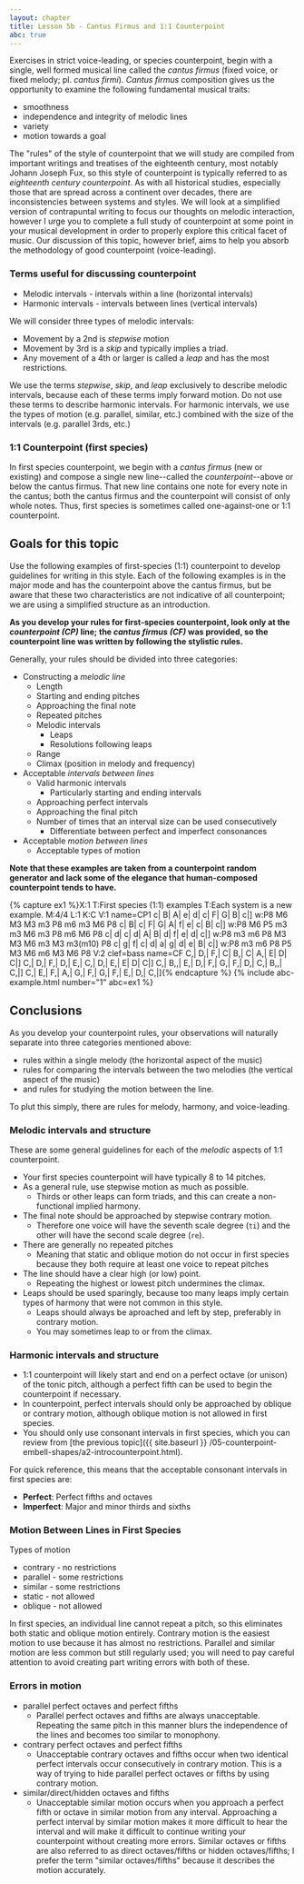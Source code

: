 ```yaml
---
layout: chapter
title: Lesson 5b - Cantus Firmus and 1:1 Counterpoint
abc: true
---
```


Exercises in strict voice-leading, or species counterpoint, begin with a single, well formed musical line called the *cantus firmus* (fixed voice, or fixed melody; pl. *cantus firmi*). *Cantus firmus* composition gives us the opportunity to examine the following fundamental musical traits:

- smoothness  
- independence and integrity of melodic lines  
- variety  
- motion towards a goal

The "rules" of the style of counterpoint that we will study are compiled from important writings and treatises of the eighteenth century, most notably Johann Joseph Fux, so this style of counterpoint is typically referred to as *eighteenth century counterpoint*. As with all historical studies, especially those that are spread across a continent over decades, there are inconsistencies between systems and styles. We will look at a simplified version of contrapuntal writing to focus our thoughts on melodic interaction, however I urge you to complete a full study of counterpoint at some point in your musical development in order to properly explore this critical facet of music. Our discussion of this topic, however brief, aims to help you absorb the methodology of good counterpoint (voice-leading).

### Terms useful for discussing counterpoint

- Melodic intervals - intervals within a line (horizontal intervals)
- Harmonic intervals - intervals between lines (vertical intervals)

We will consider three types of melodic intervals:
- Movement by a 2nd is *stepwise* motion
- Movement by 3rd is a *skip* and typically implies a triad.
- Any movement of a 4th or larger is called a *leap* and has the most restrictions.

We use the terms *stepwise*, *skip*, and *leap* exclusively to describe melodic intervals, because each of these terms imply forward motion. Do not use these terms to describe harmonic intervals. For harmonic intervals, we use the types of motion (e.g. parallel, similar, etc.) combined with the size of the intervals (e.g. parallel 3rds, etc.)

### 1:1 Counterpoint (first species)

In first species counterpoint, we begin with a *cantus firmus* (new or existing) and compose a single new line--called the *counterpoint*--above or below the cantus firmus. That new line contains one note for every note in the cantus; both the cantus firmus and the counterpoint will consist of only whole notes. Thus, first species is sometimes called one-against-one or 1:1 counterpoint.

## Goals for this topic

Use the following examples of first-species (1:1) counterpoint to develop guidelines for writing in this style. Each of the following examples is in the major mode and has the counterpoint above the cantus firmus, but be aware that these two characteristics are not indicative of all counterpoint; we are using a simplified structure as an introduction. 

**As you develop your rules for first-species counterpoint, look only at the *counterpoint (CP)* line; the *cantus firmus (CF)* was provided, so the counterpoint line was written by following the stylistic rules.**

Generally, your rules should be divided into three categories:
- Constructing a *melodic line*
    - Length
    - Starting and ending pitches
    - Approaching the final note
    - Repeated pitches
    - Melodic intervals
        - Leaps
        - Resolutions following leaps
    - Range
    - Climax (position in melody and frequency)
- Acceptable *intervals between lines*
    - Valid harmonic intervals
        - Particularly starting and ending intervals
    - Approaching perfect intervals
    - Approaching the final pitch
    - Number of times that an interval size can be used consecutively
        - Differentiate between perfect and imperfect consonances
- Acceptable *motion between lines*
    - Acceptable types of motion

**Note that these examples are taken from a counterpoint random generator and lack some of the elegance that human-composed counterpoint tends to have.**

{% capture ex1 %}X:1
T:First species (1:1) examples
T:Each system is a new example.
M:4/4
L:1
K:C
V:1 name=CP1
c| B| A| e| d| c| F| G| B| c|]
w:P8 M6 M3 M3 m3 P8 m6 m3 M6 P8
c| B| c| F| G| A| f| e| c| B| c|]
w:P8 M6 P5 m3 m3 M6 m3 P8 m6 M6 P8
c| d| c| d| A| B| d| f| e| d| c|]
w:P8 m3 m6 P8 M3 M3 M6 m3 M3 m3(m10) P8
c| g| f| c| d| a| g| d| e| B| c|]
w:P8 m3 m6 P8 P5 M3 M6 m6 M3 M6 P8
V:2 clef=bass name=CF
C,| D,| F,| C| B,| C| A,| E| D| C|]
C,| D,| F,| D,| E,| C,| D,| E,| E| D| C|]
C,| B,,| E,| D,| F,| G,| F,| D,| C,| B,,| C,|]
C,| E,| F,| A,| G,| F,| G,| F,| E,| D,| C,|]{% endcapture %}
{% include abc-example.html number="1" abc=ex1 %}

## Conclusions

As you develop your counterpoint rules, your observations will naturally separate into three categories mentioned above: 
- rules within a single melody (the horizontal aspect of the music)
- rules for comparing the intervals between the two melodies (the vertical aspect of the music)
- and rules for studying the motion between the line. 

To plut this simply, there are rules for melody, harmony, and voice-leading.

### Melodic intervals and structure

These are some general guidelines for each of the *melodic* aspects of 1:1 counterpoint.
- Your first species counterpoint will have typically 8 to 14 pitches.
- As a general rule, use stepwise motion as much as possible.
    - Thirds or other leaps can form triads, and this can create a non-functional implied harmony. 
- The final note should be approached by stepwise contrary motion.
    - Therefore one voice will have the seventh scale degree (`ti`) and the other will have the second scale degree (`re`).
- There are generally no repeated pitches
    - Meaning that static and oblique motion do not occur in first species because they both require at least one voice to repeat pitches
- The line should have a clear high (or low) point.
    - Repeating the highest or lowest pitch undermines the climax.
- Leaps should be used sparingly, because too many leaps imply certain types of harmony that were not common in this style.
    - Leaps should always be aproached and left by step, preferably in contrary motion.
    - You may sometimes leap to or from the climax. 

### Harmonic intervals and structure

- 1:1 counterpoint will likely start and end on a perfect octave (or unison) of the tonic pitch, although a perfect fifth can be used to begin the counterpoint if necessary.
- In counterpoint, perfect intervals should only be approached by oblique or contrary motion, although oblique motion is not allowed in first species.
- You should only use consonant intervals in first species, which you can review from [the previous topic]({{ site.baseurl }} /05-counterpoint-embell-shapes/a2-introcounterpoint.html).

For quick reference, this means that the acceptable consonant intervals in first species are:
- **Perfect**: Perfect fifths and octaves
- **Imperfect**: Major and minor thirds and sixths

### Motion Between Lines in First Species

Types of motion
- contrary - no restrictions
- parallel - some restrictions
- similar - some restrictions
- static - not allowed
- oblique - not allowed

In first species, an individual line cannot repeat a pitch, so this eliminates both static and oblique motion entirely. Contrary motion is the easiest motion to use because it has almost no restrictions. Parallel and similar motion are less common but still regularly used; you will need to pay careful attention to avoid creating part writing errors with both of these. 

### Errors in motion

- parallel perfect octaves and perfect fifths
    - Parallel perfect octaves and fifths are always unacceptable. Repeating the same pitch in this manner blurs the independence of the lines and becomes too similar to monophony.
- contrary perfect octaves and perfect fifths
    - Unacceptable contrary octaves and fifths occur when two identical perfect intervals occur consecutively in contrary motion. This is a way of trying to hide parallel perfect octaves or fifths by using contrary motion. 
- similar/direct/hidden octaves and fifths
    - Unacceptable similar motion occurs when you approach a perfect fifth or octave in similar motion from any interval. Approaching a perfect interval by similar motion makes it more difficult to hear the interval and will make it difficult to continue writing your counterpoint without creating more errors. Similar octaves or fifths are also referred to as direct octaves/fifths or hidden octaves/fifths; I prefer the term "similar octaves/fifths" because it describes the motion accurately.